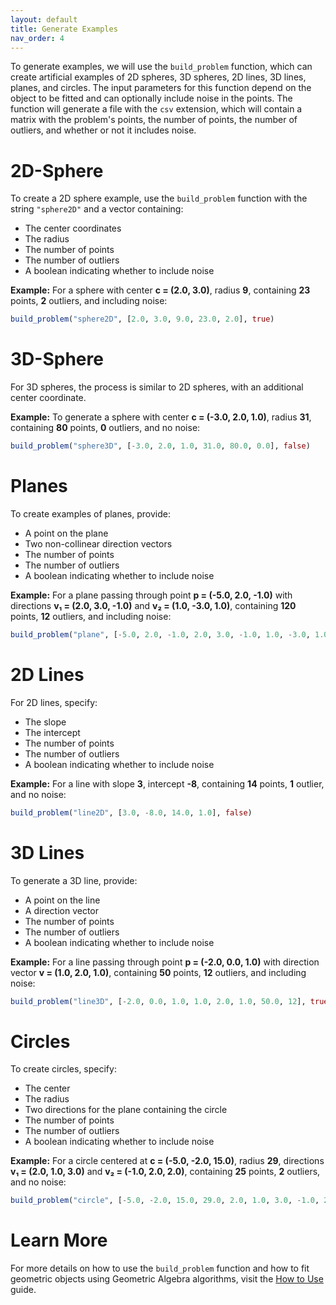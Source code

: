 ```yaml
---
layout: default
title: Generate Examples
nav_order: 4
---
```


To generate examples, we will use the `build_problem` function, which can create artificial examples of 2D spheres, 3D spheres, 2D lines, 3D lines, planes, and circles. The input parameters for this function depend on the object to be fitted and can optionally include noise in the points. The function will generate a file with the `csv` extension, which will contain a matrix with the problem's points, the number of points, the number of outliers, and whether or not it includes noise.

# 2D-Sphere

To create a 2D sphere example, use the `build_problem` function with the string `"sphere2D"` and a vector containing:

- The center coordinates
- The radius
- The number of points
- The number of outliers
- A boolean indicating whether to include noise

**Example:**
For a sphere with center **c = (2.0, 3.0)**, radius **9**, containing **23** points, **2** outliers, and including noise:

```julia
build_problem("sphere2D", [2.0, 3.0, 9.0, 23.0, 2.0], true)
```

# 3D-Sphere

For 3D spheres, the process is similar to 2D spheres, with an additional center coordinate.

**Example:**
To generate a sphere with center **c = (-3.0, 2.0, 1.0)**, radius **31**, containing **80** points, **0** outliers, and no noise:

```julia
build_problem("sphere3D", [-3.0, 2.0, 1.0, 31.0, 80.0, 0.0], false)
```

# Planes

To create examples of planes, provide:

- A point on the plane
- Two non-collinear direction vectors
- The number of points
- The number of outliers
- A boolean indicating whether to include noise

**Example:**
For a plane passing through point **p = (-5.0, 2.0, -1.0)** with directions **v₁ = (2.0, 3.0, -1.0)** and **v₂ = (1.0, -3.0, 1.0)**, containing **120** points, **12** outliers, and including noise:

```julia
build_problem("plane", [-5.0, 2.0, -1.0, 2.0, 3.0, -1.0, 1.0, -3.0, 1.0, 120, 12], true)
```

# 2D Lines

For 2D lines, specify:

- The slope
- The intercept
- The number of points
- The number of outliers
- A boolean indicating whether to include noise

**Example:**
For a line with slope **3**, intercept **-8**, containing **14** points, **1** outlier, and no noise:

```julia
build_problem("line2D", [3.0, -8.0, 14.0, 1.0], false)
```

# 3D Lines

To generate a 3D line, provide:

- A point on the line
- A direction vector
- The number of points
- The number of outliers
- A boolean indicating whether to include noise

**Example:**
For a line passing through point **p = (-2.0, 0.0, 1.0)** with direction vector **v = (1.0, 2.0, 1.0)**, containing **50** points, **12** outliers, and including noise:

```julia
build_problem("line3D", [-2.0, 0.0, 1.0, 1.0, 2.0, 1.0, 50.0, 12], true)
```

# Circles

To create circles, specify:

- The center
- The radius
- Two directions for the plane containing the circle
- The number of points
- The number of outliers
- A boolean indicating whether to include noise

**Example:**
For a circle centered at **c = (-5.0, -2.0, 15.0)**, radius **29**, directions **v₁ = (2.0, 1.0, 3.0)** and **v₂ = (-1.0, 2.0, 2.0)**, containing **25** points, **2** outliers, and no noise:

```julia
build_problem("circle", [-5.0, -2.0, 15.0, 29.0, 2.0, 1.0, 3.0, -1.0, 2.0, 2.0, 25.0, 2.0], false)
```

# Learn More

For more details on how to use the `build_problem` function and how to fit geometric objects using Geometric Algebra algorithms, visit the [How to Use](how_to_use.md) guide.
